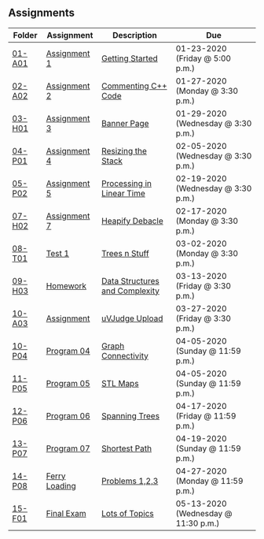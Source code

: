 ## Assignments
| Folder           | Assignment                | Description                               | Due                                  |
| ---------------- | ------------------------- | ----------------------------------------- | ------------------------------------ |
| [01-A01](01-A01) | [ Assignment 1 ](01-A01)  | [ Getting Started](01-A01)                | 01-23-2020 (Friday @ 5:00 p.m.)      |
| [02-A02](02-A02) | [ Assignment 2 ](02-A02)  | [ Commenting C++ Code](02-A02)            | 01-27-2020 (Monday @ 3:30 p.m.)      |
| [03-H01](03-H01) | [ Assignment 3 ](03-H01)  | [ Banner Page](03-H01)                    | 01-29-2020 (Wednesday @ 3:30 p.m.)   |
| [04-P01](04-P01) | [ Assignment 4 ](04-P01)  | [ Resizing the Stack](04-P01)             | 02-05-2020 (Wednesday @ 3:30 p.m.)   |
| [05-P02](05-P02) | [ Assignment 5 ](05-P02)  | [ Processing in Linear Time](05-P02)      | 02-19-2020 (Wednesday @ 3:30 p.m.)  |
| [07-H02](07-H02) | [ Assignment 7 ](07-H02)  | [ Heapify Debacle](07-H02)                | 02-17-2020 (Monday @ 3:30 p.m.)     |
| [08-T01](08-T01) | [ Test 1 ](08-T01)        | [ Trees n Stuff](08-T01)                  | 03-02-2020 (Monday @ 3:30 p.m.)     |
| [09-H03](09-H03) | [ Homework ](09-H03)      | [ Data Structures and Complexity](09-H03) | 03-13-2020 (Friday @ 3:30 p.m.)     |
| [10-A03](10-A03) | [ Assignment ](10-A03)    | [ uVJudge Upload](10-A03)                 | 03-27-2020 (Friday @ 3:30 p.m.)     |
| [10-P04](10-P04) | [ Program 04 ](10-P04)    | [ Graph Connectivity](10-P04)             | 04-05-2020 (Sunday @ 11:59 p.m.)    |
| [11-P05](11-P05) | [ Program 05 ](11-P05)    | [ STL Maps](11-P05)                       | 04-05-2020 (Sunday @ 11:59 p.m.)    |
| [12-P06](12-P06) | [ Program 06 ](12-P06)    | [ Spanning Trees](12-P06)                 | 04-17-2020 (Friday @ 11:59 p.m.)    |
| [13-P07](13-P07) | [ Program 07 ](13-P07)    | [ Shortest Path](13-P07)                  | 04-19-2020 (Sunday @ 11:59 p.m.)    |
| [14-P08](14-P08) | [ Ferry Loading ](14-P08) | [ Problems 1,2,3](14-P08)                 | 04-27-2020 (Monday @ 11:59 p.m.)    |
| [15-F01](15-F01) | [ Final Exam ](15-F01)    | [ Lots of Topics](15-F01)                 | 05-13-2020 (Wednesday @ 11:30 p.m.) |

